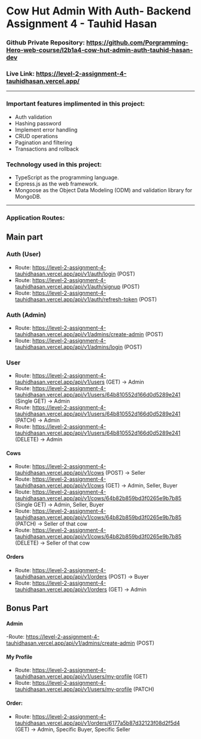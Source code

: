 # Cow Hut Admin With Auth- Backend Assignment 4 - Tauhid Hasan

### Github Private Repository: https://github.com/Porgramming-Hero-web-course/l2b1a4-cow-hut-admin-auth-tauhid-hasan-dev
### Live Link: https://level-2-assignment-4-tauhidhasan.vercel.app/
---
### Important features implimented in this project:

- Auth validation
- Hashing password
- Implement error handling
- CRUD operations
- Pagination and filtering
- Transactions and rollback

### Technology used in this project:

- TypeScript as the programming language.
- Express.js as the web framework.
- Mongoose as the Object Data Modeling (ODM) and validation library for MongoDB.
---
### Application Routes:
  
  ## Main part
  
   ### Auth (User)
   - Route: https://level-2-assignment-4-tauhidhasan.vercel.app/api/v1/auth/login (POST)
   - Route: https://level-2-assignment-4-tauhidhasan.vercel.app/api/v1/auth/signup (POST)
   - Route:  https://level-2-assignment-4-tauhidhasan.vercel.app/api/v1/auth/refresh-token (POST)

   ### Auth (Admin)
   - Route: https://level-2-assignment-4-tauhidhasan.vercel.app/api/v1/admins/create-admin (POST)
   - Route: https://level-2-assignment-4-tauhidhasan.vercel.app/api/v1/admins/login (POST)
   
   ### User
   - Route: https://level-2-assignment-4-tauhidhasan.vercel.app/api/v1/users (GET) → Admin
   - Route: https://level-2-assignment-4-tauhidhasan.vercel.app/api/v1/users/64b810552d166d0d5289e241 (Single GET) → Admin
   - Route: https://level-2-assignment-4-tauhidhasan.vercel.app/api/v1/users/64b810552d166d0d5289e241 (PATCH) → Admin
   - Route: https://level-2-assignment-4-tauhidhasan.vercel.app/api/v1/users/64b810552d166d0d5289e241 (DELETE) → Admin

   #### Cows
   - Route: https://level-2-assignment-4-tauhidhasan.vercel.app/api/v1/cows (POST) → Seller
   - Route: https://level-2-assignment-4-tauhidhasan.vercel.app/api/v1/cows (GET) → Admin, Seller, Buyer
   - Route: https://level-2-assignment-4-tauhidhasan.vercel.app/api/v1/cows/64b82b859bd3f0265e9b7b85 (Single GET) → Admin, Seller, Buyer
   - Route: https://level-2-assignment-4-tauhidhasan.vercel.app/api/v1/cows/64b82b859bd3f0265e9b7b85 (PATCH) → Seller of that cow
   - Route: https://level-2-assignment-4-tauhidhasan.vercel.app/api/v1/cows/64b82b859bd3f0265e9b7b85 (DELETE) → Seller of that cow

   #### Orders
   - Route: https://level-2-assignment-4-tauhidhasan.vercel.app/api/v1/orders (POST) → Buyer
   - Route: https://level-2-assignment-4-tauhidhasan.vercel.app/api/v1/orders (GET) → Admin
 ## Bonus Part

#### Admin
   -Route: https://level-2-assignment-4-tauhidhasan.vercel.app/api/v1/admins/create-admin (POST)

#### My Profile
- Route: https://level-2-assignment-4-tauhidhasan.vercel.app/api/v1/users/my-profile (GET)
- Route: https://level-2-assignment-4-tauhidhasan.vercel.app/api/v1/users/my-profile (PATCH)

#### Order:
 - Route: https://level-2-assignment-4-tauhidhasan.vercel.app/api/v1/orders/6177a5b87d32123f08d2f5d4 (GET) → Admin, Specific Buyer, Specific Seller
